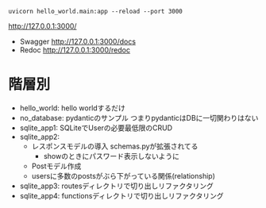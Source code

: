
```
uvicorn hello_world.main:app --reload --port 3000
```

http://127.0.0.1:3000/

- Swagger http://127.0.0.1:3000/docs
- Redoc http://127.0.0.1:3000/redoc

# 階層別

- hello_world: hello worldするだけ
- no_database: pydanticのサンプル つまりpydanticはDBに一切関わりはない
- sqlite_app1: SQLiteでUserの必要最低限のCRUD
- sqlite_app2:
  - レスポンスモデルの導入 schemas.pyが拡張されてる
    - showのときにパスワード表示しないように
  - Postモデル作成
  - usersに多数のpostsがぶら下がっている関係(relationship)
- sqlite_app3: routesディレクトリで切り出しリファクタリング
- sqlite_app4: functionsディレクトリで切り出しリファクタリング
